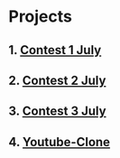 # Projects

## 1. [Contest 1 July](https://gaurav-singh-panwar.github.io/AccioJob/Frontend-2/contest-1/)

## 2. [Contest 2 July](https://gaurav-singh-panwar.github.io/AccioJob/Frontend-2/contest-2/)

## 3. [Contest 3 July](https://gaurav-singh-panwar.github.io/AccioJob/Frontend-2/contest-3/)

## 4. [Youtube-Clone](https://gaurav-singh-panwar.github.io/AccioJob/Frontend-2/youtube-clone/)


